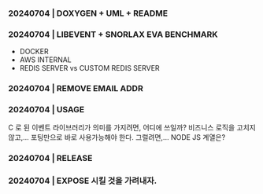 ### 20240704 | DOXYGEN + UML + README
### 20240704 | LIBEVENT + SNORLAX EVA BENCHMARK

 - DOCKER
 - AWS INTERNAL
 - REDIS SERVER vs CUSTOM REDIS SERVER

### 20240704 | REMOVE EMAIL ADDR

### 20240704 | USAGE

C 로 된 이벤트 라이브러리가 의미를 가지려면, 어디에 쓰일까?
비즈니스 로직을 고치지 않고,... 포팅만으로 바로 사용가능해야 한다.
그럴려면,... NODE JS 계열은?

### 20240704 | RELEASE

### 20240704 | EXPOSE 시킬 것을 가려내자.
